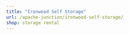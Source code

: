 ```yaml
---
title: "Ironwood Self Storage"
url: /apache-junction/ironwood-self-storage/
shop: storage rental
---
```

